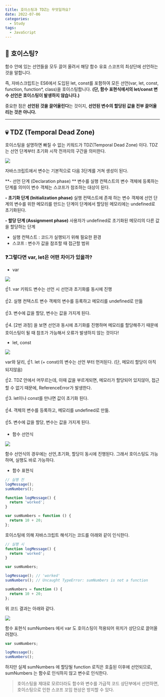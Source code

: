 ```yaml
---
title: 호이스팅과 TDZ는 무엇일까요?
date: 2022-07-06
categories:
  - Study
tags:
  - JavaScript
---
```


## 🔎 호이스팅?

함수 안에 있는 선언들을 모두 끌어 올려서 해당 함수 유효 스코프의 최상단에 선언하는 것을 말합니다.

즉, 자바스크립트는 ES6에서 도입된 let, const를 포함하여 모든 선언(var, let, const, function, function\*, class)을 호이스팅합니다. **(단, 함수 표현식에서의 let/const 변수 선언은 호이스팅이 발생하지 않습니다.)**

중요한 점은 **선언된 것을 끌어올린다**는 것이지, **선언된 변수의 할당된 값을 전부 끌어올리는 것은 아니다.**

---

## 💀 TDZ (Temporal Dead Zone)

호이스팅을 설명하면 빠질 수 없는 키워드가 TDZ(Temporal Dead Zone) 이다. TDZ 는 선언 단계부터 초기화 시작 전까지의 구간을 의미한다.

![](https://velog.velcdn.com/images/gusdh2/post/cfba324a-7e79-4cfb-adf0-3de3df8d03b9/image.png)

자바스크립트에서 변수는 기본적으로 다음 3단계를 거쳐 생성이 된다.

**- 선언 단계 (Declaration phase) ** 변수를 실행 컨텍스트의 변수 객체에 등록하는 단계를 의미이 변수 객체는 스코프가 참조하는 대상이 된다.

**- 초기화 단계 (Initialization phase)** 실행 컨텍스트에 존재 하는 변수 객체에 선언 단계의 변수를 위한 메모리를 만드는 단계이 단계에서 할당된 메모리에는 undefined로 초기화된다.

**- 할당 단계 (Assignment phase)** 사용자가 undefined로 초기화된 메모리의 다른 값을 할당하는 단계

- 실행 컨텍스트 : 코드가 실행되기 위해 필요한 환경
- 스코프 : 변수가 값을 참조할 때 접근할 범위

### ❓그렇다면 var, let은 어떤 차이가 있을까?

- var

![](https://velog.velcdn.com/images/gusdh2/post/1bde22d8-b591-4682-b95a-2702a1a9c0fb/image.png)

☝️1. var 키워드 변수는 선언 시 선언과 초기화를 동시에 진행

☝️2. 실행 컨텍스트 변수 객체의 변수를 등록하고 메모리를 undefined로 만듦

☝️3. 변수에 값을 할당, 변수는 값을 가지게 된다.

☝️4. [2번 과정] 을 보면 선언과 동시에 초기화를 진행하며 메모리를 할당해주기 때문에 호이스팅이 될 때 참조가 가능해서 오류가 발생하지 않는 것이다!

- let, const

![](https://velog.velcdn.com/images/gusdh2/post/61333f58-34da-4539-9f62-3a50c4038646/image.png)

var와 달리, ☝️1. let (+ const)의 변수는 선언 부터 먼저된다. (단, 메모리 할당이 아직 되지않음)

☝️2. TDZ 안에서 머무르는데, 이때 값을 부르게되면, 메모리가 할당되어 있지않아, 접근할 수 없기 때문에, ReferenceError가 발생한다.

☝️3. let이나 const를 만나면 값이 초기화 된다.

☝️4. 객체의 변수를 등록하고, 메모리를 undefined로 만듦.

☝️5. 변수에 값을 할당, 변수는 값을 가지게 된다.

- 함수 선언식

![](https://velog.velcdn.com/images/gusdh2/post/407deb6f-71cd-4e56-ad48-69c5535dc2ff/image.png)

함수 선언식의 경우에는 선언,초기화, 할당이 동시에 진행된다. 그래서 호이스팅도 가능하며, 실행도 바로 가능하다.

- 함수 표현식

```jsx
// 실행 전
logMessage();
sumNumbers();

function logMessage() {
  return 'worked';
}

var sumNumbers = function () {
  return 10 + 20;
};
```

호이스팅에 의해 자바스크립트 해석기는 코드를 아래와 같이 인식한다.

```jsx
// 실행 시
function logMessage() {
  return 'worked';
}

var sumNumbers;

logMessage(); // 'worked'
sumNumbers(); // Uncaught TypeError: sumNumbers is not a function

sumNumbers = function () {
  return 10 + 20;
};
```

위 코드 결과는 아래와 같다.

![](https://velog.velcdn.com/images/gusdh2/post/1ce54934-34dc-43ba-8ece-f0c59bd807ad/image.png)

함수 표현식 sumNumbers 에서 var 도 호이스팅이 적용되어 위치가 상단으로 끌어올려졌다.

```jsx
var sumNumbers;

logMessage();
sumNumbers();
```

하지만 실제 sumNumbers 에 할당될 function 로직은 호출된 이후에 선언되므로, sumNumbers 는 함수로 인식하지 않고 변수로 인식한다.

> 호이스팅을 제대로 모르더라도 함수와 변수를 가급적 코드 상단부에서 선언하면, 호이스팅으로 인한 스코프 꼬임 현상은 방지할 수 있다.
